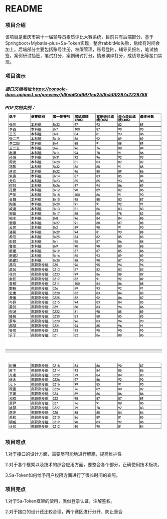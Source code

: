 # README

### 项目介绍

该项目是重庆市第十一届辅导员素质评比大赛系统，目前只有后端部分，基于Springboot+Mybatis-plus+Sa-Token实现，整合rabbitMq失败，后续有时间会加上。后端部分主要包括账号注册，权限管理，账号登陆，辅导员报名，笔试抽签，案例研讨抽签，笔试打分，案例研讨打分，情景演绎打分，成绩导出等接口实现。

### 项目演示

##### 接口文档地址:https://console-docs.apipost.cn/preview/fd8eb63d697fea25/8c500297a2229788

##### PDF文档实例：![](src/main/resources/static/pdf.png)

### 项目难点

1.对于接口的设计方面，需要尽可能地进行解耦，提高维护性

2.对于各个框架以及技术的综合应用方面，要整合各个部分，正确使用技术板块。

3.Sa-Token如何给予用户权限方面进行了很长时间的查照。

### 项目亮点

1.对于Sa-Token框架的使用，类似登录认证，注解鉴权。

2.对于接口的设计还比较合理，两个赛区进行分开，防止重合